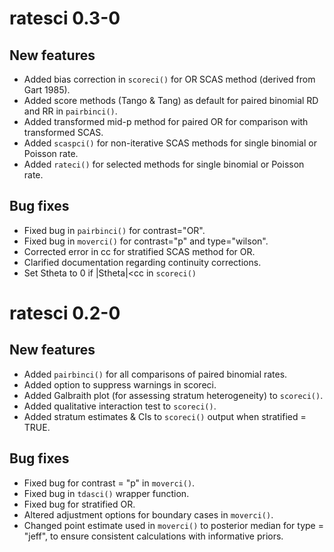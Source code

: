 # ratesci 0.3-0

## New features
* Added bias correction in `scoreci()` for OR SCAS method (derived from Gart 1985).
* Added score methods (Tango & Tang) as default for paired binomial RD and RR in `pairbinci()`.
* Added transformed mid-p method for paired OR for comparison with transformed SCAS.
* Added `scaspci()` for non-iterative SCAS methods for single binomial or Poisson rate.
* Added `rateci()` for selected methods for single binomial or Poisson rate.

## Bug fixes
* Fixed bug in `pairbinci()` for contrast="OR".
* Fixed bug in `moverci()` for contrast="p" and type="wilson".
* Corrected error in cc for stratified SCAS method for OR.
* Clarified documentation regarding continuity corrections.
* Set Stheta to 0 if |Stheta|<cc in `scoreci()`

# ratesci 0.2-0

## New features
* Added `pairbinci()` for all comparisons of paired binomial rates.
* Added option to suppress warnings in scoreci.
* Added Galbraith plot (for assessing stratum heterogeneity) to `scoreci()`.
* Added qualitative interaction test to `scoreci()`.
* Added stratum estimates & CIs to `scoreci()` output when stratified = TRUE.

## Bug fixes
* Fixed bug for contrast = "p" in `moverci()`.
* Fixed bug in `tdasci()` wrapper function.
* Fixed bug for stratified OR.
* Altered adjustment options for boundary cases in `moverci()`.
* Changed point estimate used in `moverci()` to posterior median for type = "jeff",
  to ensure consistent calculations with informative priors.
